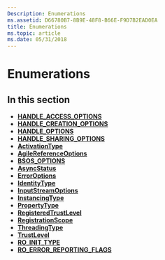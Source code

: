 ```yaml
---
Description: Enumerations
ms.assetid: D66780B7-8B9E-48F8-B66E-F9D7B2EAD0EA
title: Enumerations
ms.topic: article
ms.date: 05/31/2018
---
```


# Enumerations

## In this section

-   [**HANDLE\_ACCESS\_OPTIONS**](/windows/desktop/api/windowsstoragecom/ne-windowsstoragecom-handle_access_options)
-   [**HANDLE\_CREATION\_OPTIONS**](/windows/desktop/api/windowsstoragecom/ne-windowsstoragecom-handle_creation_options)
-   [**HANDLE\_OPTIONS**](/windows/desktop/api/windowsstoragecom/ne-windowsstoragecom-handle_options)
-   [**HANDLE\_SHARING\_OPTIONS**](/windows/desktop/api/windowsstoragecom/ne-windowsstoragecom-handle_sharing_options)
-   [**ActivationType**](https://msdn.microsoft.com/library/Dn408447(v=VS.85).aspx)
-   [**AgileReferenceOptions**](/windows/desktop/api/combaseapi/ne-combaseapi-agilereferenceoptions)
-   [**BSOS\_OPTIONS**](https://msdn.microsoft.com/library/Hh846254(v=VS.85).aspx)
-   [**AsyncStatus**](https://msdn.microsoft.com/library/BR205767(v=VS.85).aspx)
-   [**ErrorOptions**](https://msdn.microsoft.com/library/Hh438361(v=VS.85).aspx)
-   [**IdentityType**](https://msdn.microsoft.com/library/Dn408454(v=VS.85).aspx)
-   [**InputStreamOptions**](https://msdn.microsoft.com/library/Hh438389(v=VS.85).aspx)
-   [**InstancingType**](https://msdn.microsoft.com/library/Dn408469(v=VS.85).aspx)
-   [**PropertyType**](https://msdn.microsoft.com/library/BR224615(v=VS.85).aspx)
-   [**RegisteredTrustLevel**](https://msdn.microsoft.com/library/Dn408470(v=VS.85).aspx)
-   [**RegistrationScope**](https://msdn.microsoft.com/library/Dn408453(v=VS.85).aspx)
-   [**ThreadingType**](https://msdn.microsoft.com/library/Dn408457(v=VS.85).aspx)
-   [**TrustLevel**](https://msdn.microsoft.com/library/Dn408452(v=VS.85).aspx)
-   [**RO\_INIT\_TYPE**](https://msdn.microsoft.com/library/BR224661(v=VS.85).aspx)
-   [**RO\_ERROR\_REPORTING\_FLAGS**](/windows/win32/api/roerrorapi/ne-roerrorapi-ro_error_reporting_flags)

 

 



